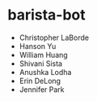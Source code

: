 # barista-bot


* Christopher LaBorde
* Hanson Yu
* William Huang
* Shivani Sista
* Anushka Lodha
* Erin DeLong
* Jennifer Park